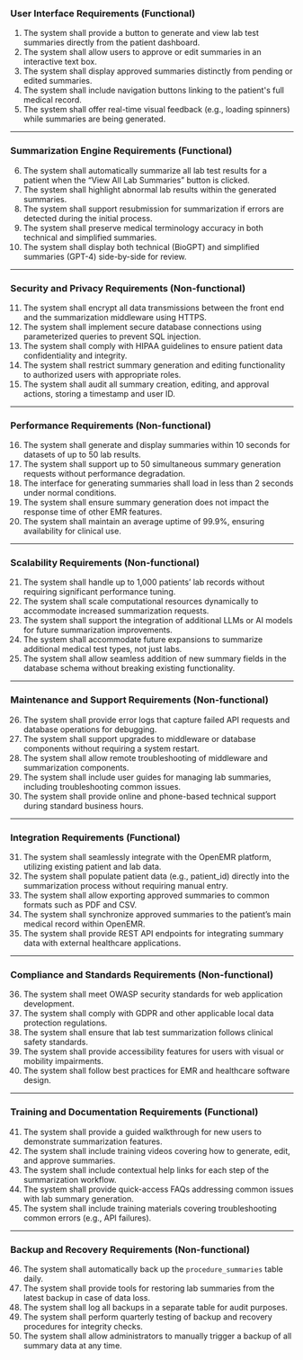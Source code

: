 ### **User Interface Requirements (Functional)**
1. The system shall provide a button to generate and view lab test summaries directly from the patient dashboard.
2. The system shall allow users to approve or edit summaries in an interactive text box.
3. The system shall display approved summaries distinctly from pending or edited summaries.
4. The system shall include navigation buttons linking to the patient's full medical record.
5. The system shall offer real-time visual feedback (e.g., loading spinners) while summaries are being generated.

---

### **Summarization Engine Requirements (Functional)**
6. The system shall automatically summarize all lab test results for a patient when the “View All Lab Summaries” button is clicked.
7. The system shall highlight abnormal lab results within the generated summaries.
8. The system shall support resubmission for summarization if errors are detected during the initial process.
9. The system shall preserve medical terminology accuracy in both technical and simplified summaries.
10. The system shall display both technical (BioGPT) and simplified summaries (GPT-4) side-by-side for review.

---

### **Security and Privacy Requirements (Non-functional)**
11. The system shall encrypt all data transmissions between the front end and the summarization middleware using HTTPS.
12. The system shall implement secure database connections using parameterized queries to prevent SQL injection.
13. The system shall comply with HIPAA guidelines to ensure patient data confidentiality and integrity.
14. The system shall restrict summary generation and editing functionality to authorized users with appropriate roles.
15. The system shall audit all summary creation, editing, and approval actions, storing a timestamp and user ID.

---

### **Performance Requirements (Non-functional)**
16. The system shall generate and display summaries within 10 seconds for datasets of up to 50 lab results.
17. The system shall support up to 50 simultaneous summary generation requests without performance degradation.
18. The interface for generating summaries shall load in less than 2 seconds under normal conditions.
19. The system shall ensure summary generation does not impact the response time of other EMR features.
20. The system shall maintain an average uptime of 99.9%, ensuring availability for clinical use.

---

### **Scalability Requirements (Non-functional)**
21. The system shall handle up to 1,000 patients’ lab records without requiring significant performance tuning.
22. The system shall scale computational resources dynamically to accommodate increased summarization requests.
23. The system shall support the integration of additional LLMs or AI models for future summarization improvements.
24. The system shall accommodate future expansions to summarize additional medical test types, not just labs.
25. The system shall allow seamless addition of new summary fields in the database schema without breaking existing functionality.

---

### **Maintenance and Support Requirements (Non-functional)**
26. The system shall provide error logs that capture failed API requests and database operations for debugging.
27. The system shall support upgrades to middleware or database components without requiring a system restart.
28. The system shall allow remote troubleshooting of middleware and summarization components.
29. The system shall include user guides for managing lab summaries, including troubleshooting common issues.
30. The system shall provide online and phone-based technical support during standard business hours.

---

### **Integration Requirements (Functional)**
31. The system shall seamlessly integrate with the OpenEMR platform, utilizing existing patient and lab data.
32. The system shall populate patient data (e.g., patient_id) directly into the summarization process without requiring manual entry.
33. The system shall allow exporting approved summaries to common formats such as PDF and CSV.
34. The system shall synchronize approved summaries to the patient’s main medical record within OpenEMR.
35. The system shall provide REST API endpoints for integrating summary data with external healthcare applications.

---

### **Compliance and Standards Requirements (Non-functional)**
36. The system shall meet OWASP security standards for web application development.
37. The system shall comply with GDPR and other applicable local data protection regulations.
38. The system shall ensure that lab test summarization follows clinical safety standards.
39. The system shall provide accessibility features for users with visual or mobility impairments.
40. The system shall follow best practices for EMR and healthcare software design.

---

### **Training and Documentation Requirements (Functional)**
41. The system shall provide a guided walkthrough for new users to demonstrate summarization features.
42. The system shall include training videos covering how to generate, edit, and approve summaries.
43. The system shall include contextual help links for each step of the summarization workflow.
44. The system shall provide quick-access FAQs addressing common issues with lab summary generation.
45. The system shall include training materials covering troubleshooting common errors (e.g., API failures).

---

### **Backup and Recovery Requirements (Non-functional)**
46. The system shall automatically back up the `procedure_summaries` table daily.
47. The system shall provide tools for restoring lab summaries from the latest backup in case of data loss.
48. The system shall log all backups in a separate table for audit purposes.
49. The system shall perform quarterly testing of backup and recovery procedures for integrity checks.
50. The system shall allow administrators to manually trigger a backup of all summary data at any time.